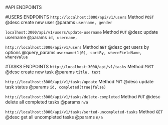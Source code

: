 #API ENDPOINTS

#USERS ENDPOINTS
`http://localhost:3000/api/v1/users`
Method `POST`
@desc create new user
@params `username, gender`

`localhost:3000/api/v1/users/update-username`
Method `PUT`
@desc update username
@params `id, username,`

`http://localhost:3000/api/v1/users`
Method `GET`
@desc get users by options
@query_params `username(1|0), sortBy, whereFieldName, whereValue`

#TASKS ENDPOINTS
`http://localhost:3000/api/v1/tasks`
Method `POST`
@desc create new task
@params `title, text`

`http://localhost:3000/api/v1/tasks/update`
Method `PUT`
@desc update task status
@params `id, completed(true|false)`

`http://localhost:3000/api/v1/tasks/delete-completed`
Method `PUT`
@desc delete all completed tasks
@params `n/a`

`http://localhost:3000/api/v1/tasks/sorted-uncompleted-tasks`
Method `GET`
@desc get all uncompleted tasks
@params `n/a`
